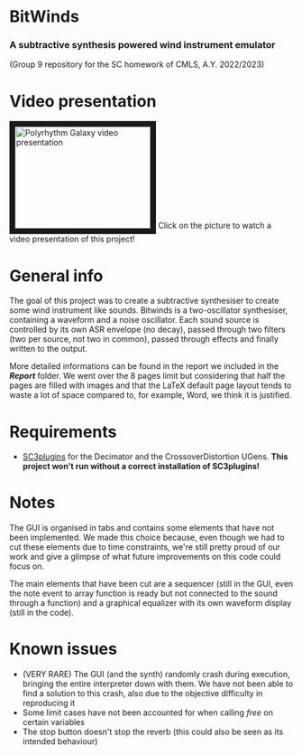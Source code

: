 # **BitWinds**
### **A subtractive synthesis powered wind instrument emulator**
(Group 9 repository for the SC homework of CMLS, A.Y. 2022/2023)
# Video presentation

<a href="http://www.youtube.com/watch?feature=player_embedded&v=_Oub3e4ZPjg
" target="_blank"><img src="http://img.youtube.com/vi/_Oub3e4ZPjg/0.jpg" 
alt="Polyrhythm Galaxy video presentation" width="240" height="180" border="10" /></a>
Click on the picture to watch a video presentation of this project!
# General info
The goal of this project was to create a subtractive synthesiser to create some wind instrument like sounds.
Bitwinds is a two-oscillator synthesiser, containing a waveform and a noise oscillator. Each sound source is controlled by its own ASR envelope (no decay), passed through two filters (two per source, not two in common), passed through effects and finally written to the output.

More detailed informations can be found in the report we included in the **_Report_** folder. We went over the 8 pages limit but considering that half the pages are filled with images and that the LaTeX default page layout tends to waste a lot of space compared to, for example, Word, we think it is justified.

# Requirements
* [SC3plugins](https://supercollider.github.io/sc3-plugins/) for the Decimator and the CrossoverDistortion UGens. **This project won't run without a correct installation of SC3plugins!**

# Notes
The GUI is organised in tabs and contains some elements that have not been implemented. We made this choice because, even though we had to cut these elements due to time constraints, we're still pretty proud of our work and give a glimpse of what future improvements on this code could focus on. 

The main elements that have been cut are a sequencer (still in the GUI, even the note event to array function is ready but not connected to the sound through a function) and a graphical equalizer with its own waveform display (still in the code).

# Known issues
* (VERY RARE) The GUI (and the synth) randomly crash during execution, bringing the entire interpreter down with them. We have not been able to find a solution to this crash, also due to the objective difficulty in reproducing it
* Some limit cases have not been accounted for when calling _free_ on certain variables
* The stop button doesn't stop the reverb (this could also be seen as its intended behaviour)

